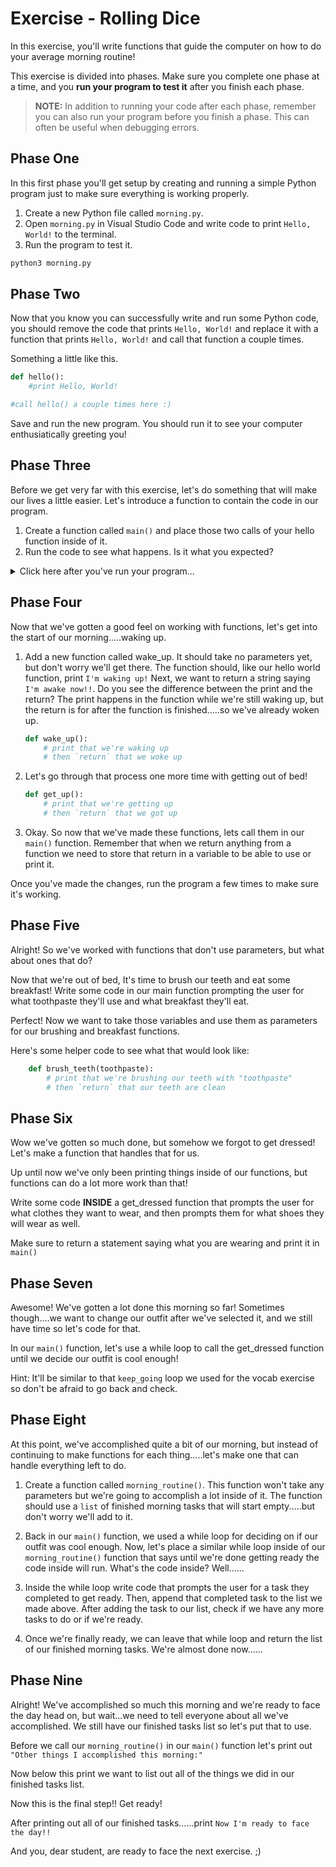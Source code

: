 # Exercise - Rolling Dice

In this exercise, you'll write functions that guide the computer on how to do your average morning routine!

This exercise is divided into phases. Make sure you complete one phase at a time, and you **run your program to test it** after you finish each phase.

> **NOTE:** In addition to running your code after each phase, remember you can also run your program before you finish a phase. This can often be useful when debugging errors.

## Phase One

In this first phase you'll get setup by creating and running a simple Python program just to make sure everything is working properly.

1. Create a new Python file called `morning.py`.
1. Open `morning.py` in Visual Studio Code and write code to print `Hello, World!` to the terminal.
1. Run the program to test it.

```sh
python3 morning.py
```

## Phase Two

Now that you know you can successfully write and run some Python code, you should remove the code that prints `Hello, World!` and replace it with a function that prints `Hello, World!` and call that function a couple times.

Something a little like this.

```python
def hello():
    #print Hello, World! 

#call hello() a couple times here :)
```

Save and run the new program. You should run it to see your computer enthusiatically greeting you!

## Phase Three

Before we get very far with this exercise, let's do something that will make our lives a little easier. Let's introduce a function to contain the code in our program.

1. Create a function called `main()` and place those two calls of your hello function inside of it. 
1. Run the code to see what happens. Is it what you expected?

<details>
<summary>  Click here after you've run your program...  </summary>

3. Your code didn't do anything because you didn't call the `main()` function. Add code at the bottom of the `morning.py` file to call `main()`. When you're finished, your script should look like this:

    ```python
    def hello():
        #print Hello, World! 

    def main():
        hello()
        hello()


    main()
    ```

4. Now run your program again to see what happens. Is it what you expected?

> **NOTE:** It may seem unnecessary to do this, but it's good practice to use functions to organize your code.

</details>

## Phase Four

Now that we've gotten a good feel on working with functions, let's get into the start of our morning.....waking up. 

1. Add a new function called wake_up. It should take no parameters yet, but don't worry we'll get there. The function should, like our hello world function, print `I'm waking up!`  Next, we want to return a string saying `I'm awake now!!`.
Do you see the difference between the print and the return?  The print happens in the function while we're still waking up, but the return is for after the function is finished.....so we've already woken up.

    ```python
    def wake_up():
        # print that we're waking up
        # then `return` that we woke up
    ```

1. Let's go through that process one more time with getting out of bed!

    ```python
    def get_up():
        # print that we're getting up
        # then `return` that we got up
    ```

1. Okay.  So now that we've made these functions, lets call them in our `main()` function.  Remember that when we return anything from a function we need to store that return in a variable to be able to use or print it. 

Once you've made the changes, run the program a few times to make sure it's working.

## Phase Five

Alright!  So we've worked with functions that don't use parameters, but what about ones that do?

Now that we're out of bed, It's time to brush our teeth and eat some breakfast! Write some code in our main function prompting the user for what toothpaste they'll use and what breakfast they'll eat.

Perfect!  Now we want to take those variables and use them as parameters for our brushing and breakfast functions.

Here's some helper code to see what that would look like:

```python
    def brush_teeth(toothpaste):
        # print that we're brushing our teeth with "toothpaste"
        # then `return` that our teeth are clean
```

## Phase Six

Wow we've gotten so much done, but somehow we forgot to get dressed!  Let's make a function that handles that for us. 

Up until now we've only been printing things inside of our functions, but functions can do a lot more work than that!

Write some code **INSIDE** a get_dressed function that prompts the user for what clothes they want to wear, and then prompts them for what shoes they will wear as well.  

Make sure to return a statement saying what you are wearing and print it in `main()`

## Phase Seven

Awesome!  We've gotten a lot done this morning so far!  Sometimes though....we want to change our outfit after we've selected it, and we still have time so let's code for that.

In our `main()` function, let's use a while loop to call the get_dressed function until we decide our outfit is cool enough!

Hint: It'll be similar to that `keep_going` loop we used for the vocab exercise so don't be afraid to go back and check.

## Phase Eight

At this point, we've accomplished quite a bit of our morning, but instead of continuing to make functions for each thing.....let's make one that can handle everything left to do. 

1. Create a function called `morning_routine()`. This function won't take any parameters but we're going to accomplish a lot inside of it. The function should use a `list` of finished morning tasks that will start empty.....but don't worry we'll add to it.

1. Back in our `main()` function, we used a while loop for deciding on if our outfit was cool enough. Now, let's place a similar while loop inside of our `morning_routine()` function that says until we're done getting ready the code inside will run.  What's the code inside?  Well......

1. Inside the while loop write code that prompts the user for a task they completed to get ready.  Then, append that completed task to the list we made above.  After adding the task to our list, check if we have any more tasks to do or if we're ready.

1. Once we're finally ready, we can leave that while loop and return the list of our finished morning tasks.  We're almost done now...... 

## Phase Nine

Alright!  We've accomplished so much this morning and we're ready to face the day head on, but wait...we need to tell everyone about all we've accomplished.  We still have our finished tasks list so let's put that to use.

Before we call our `morning_routine()` in our `main()` function let's print out `"Other things I accomplished this morning:"`

Now below this print we want to list out all of the things we did in our finished tasks list.

Now this is the final step!!  Get ready!

After printing out all of our finished tasks......print `Now I'm ready to face the day!!`

And you, dear student, are ready to face the next exercise. ;)
